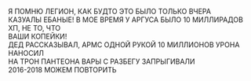 Я ПОМНЮ ЛЕГИОН, КАК БУДТО ЭТО БЫЛО ТОЛЬКО ВЧЕРА  
КАЗУАЛЫ ЕБАНЫЕ! В МОЕ ВРЕМЯ У АРГУСА БЫЛО 10 МИЛЛИРАДОВ ХП, НЕ ТО, ЧТО  
ВАШИ КОПЕЙКИ!  
ДЕД РАССКАЗЫВАЛ, АРМС ОДНОЙ РУКОЙ 10 МИЛЛИОНОВ УРОНА НАНОСИЛ  
НА ТРОН ПАНТЕОНА ВАРЫ С РАЗБЕГУ ЗАПРЫГИВАЛИ  
2016-2018 МОЖЕМ ПОВТОРИТЬ